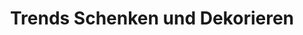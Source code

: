---
title: "Trends Schenken und Dekorieren"
url: /altenbeken/trends-schenken-und-dekorieren/
shop: Blumen
---